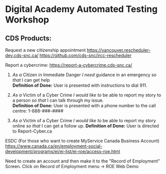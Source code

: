# Digital Academy Automated Testing Workshop



## CDS Products: 
Request a new citizenship appointment
https://vancouver.rescheduler-dev.cds-snc.ca/
https://github.com/cds-snc/ircc-rescheduler

Report a cybercrime: 
https://report-a-cybercrime.cds-snc.ca/

1. *As a* Citizen in Immediate Danger *I need* guidance in an emergency *so that* I can get help  
**Definition of Done:** User is presented with instructions to dial 911.

2. *As a* Victim of a Cyber Crime *I would like to* be able to report my story to a person *so that* I can talk through my issue.  
**Definition of Done:** User is presented with a phone number to the call centre: 
1-888-###-####

3. *As a* Victim of a Cyber Crime *I would like to* be able to report my story online *so that* I can get a follow up.
**Definition of Done:** User is directed to Report-Cyber.ca 


ESDC (For those who want to create MyService Canada Business Account)
https://www.canada.ca/en/employment-social-development/programs/ei/ei-list/ei-roe/access-roe.html

Need to create an account and then make it to the "Record of Employment" Screen. 
Click on Record of Employment menu -> ROE Web Demo


